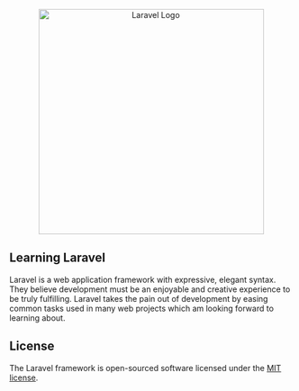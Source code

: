 <p align="center"><a href="https://laravel.com" target="_blank"><img src="https://raw.githubusercontent.com/laravel/art/master/logo-lockup/5%20SVG/2%20CMYK/1%20Full%20Color/laravel-logolockup-cmyk-red.svg" width="400" alt="Laravel Logo"></a></p>

## Learning Laravel

Laravel is a web application framework with expressive, elegant syntax. They believe development must be an enjoyable and creative experience to be truly fulfilling. Laravel takes the pain out of development by easing common tasks used in many web projects which am looking forward to learning about.

## License

The Laravel framework is open-sourced software licensed under the [MIT license](https://opensource.org/licenses/MIT).
